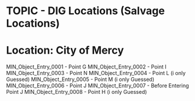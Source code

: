 # TOPIC - DIG Locations (Salvage Locations)





# Location: City of Mercy

MIN_Object_Entry_0001 - Point G
MIN_Object_Entry_0002 - Point I
MIN_Object_Entry_0003 - Point N
MIN_Object_Entry_0004 - Point L (i only Guessed)
MIN_Object_Entry_0005 - Point M (i only Guessed)
MIN_Object_Entry_0006 - Point J
MIN_Object_Entry_0007 - Before Entering Point J
MIN_Object_Entry_0008 - Point H (i only Guessed)


